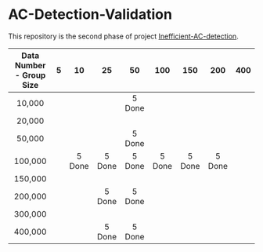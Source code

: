 # AC-Detection-Validation

This repository is the second phase of
project [Inefficient-AC-detection](https://github.com/MighTy-Weaver/Inefficient-AC-detection).

| Data Number - Group Size | 5 | 10 | 25 | 50 | 100 | 150 | 200 | 400 |
|:------------------------:|:-:|:--:|:--:|:--:|:---:|:---:|:---:|:---:|
| 10,000 | | | | 5 Done | | | | |
| 20,000 | | | | | | | | |
| 50,000 | | | | 5 Done | | | | |
| 100,000 | | 5 Done | 5 Done | 5 Done | 5 Done | 5 Done | 5 Done | |
| 150,000 | | | | | | | | |
| 200,000 | | | 5 Done | 5 Done | | | | |
| 300,000 | | | | | | | | |
| 400,000 | | | 5 Done | 5 Done | | | | |